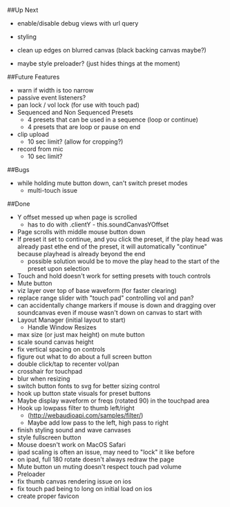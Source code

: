 ##Up Next
* enable/disable debug views with url query

* styling
 * clean up edges on blurred canvas (black backing canvas maybe?)
 * maybe style preloader? (just hides things at the moment)
   
##Future Features
* warn if width is too narrow
* passive event listeners?
* pan lock / vol lock (for use with touch pad)
* Sequenced and Non Sequenced Presets
  * 4 presets that can be used in a sequence (loop or continue)
  * 4 presets that are loop or pause on end
* clip upload
  * 10 sec limit? (allow for cropping?)
* record from mic
  * 10 sec limit?
  
##Bugs
* while holding mute button down, can't switch preset modes
  * multi-touch issue  

##Done
* Y offset messed up when page is scrolled
  * has to do with .clientY - this.soundCanvasYOffset
* Page scrolls with middle mouse button down
* If preset it set to continue, and you click the preset, if the play head was already past ethe end of the preset, it will automatically "continue" because playhead is already beyond the end
  * possible solution would be to move the play head to the start of the preset upon selection
* Touch and hold doesn't work for setting presets with touch controls
* Mute button
* viz layer over top of base waveform (for faster clearing)
* replace range slider with "touch pad" controlling vol and pan?
* can accidentally change markers if mouse is down and dragging over soundcanvas even if mouse wasn't down on canvas to start with
* Layout Manager (initial layout to start)
  * Handle Window Resizes
* max size (or just max height) on mute button
* scale sound canvas height
* fix vertical spacing on controls
* figure out what to do about a full screen button
* double click/tap to recenter vol/pan
* crosshair for touchpad
* blur when resizing
* switch button fonts to svg for better sizing control
* hook up button state visuals for preset buttons
* Maybe display waveform or freqs (rotated 90) in the touchpad area
* Hook up lowpass filter to thumb left/right
  * (http://webaudioapi.com/samples/filter/)
  * Maybe add low pass to the left, high pass to right
* finish styling sound and wave canvases
* style fullscreen button
* Mouse doesn't work on MacOS Safari
* ipad scaling is often an issue, may need to "lock" it like before
* on ipad, full 180 rotate doesn't always redraw the page
* Mute button un muting doesn't respect touch pad volume 
* Preloader
* fix thumb canvas rendering issue on ios
* fix touch pad being to long on initial load on ios
* create proper favicon